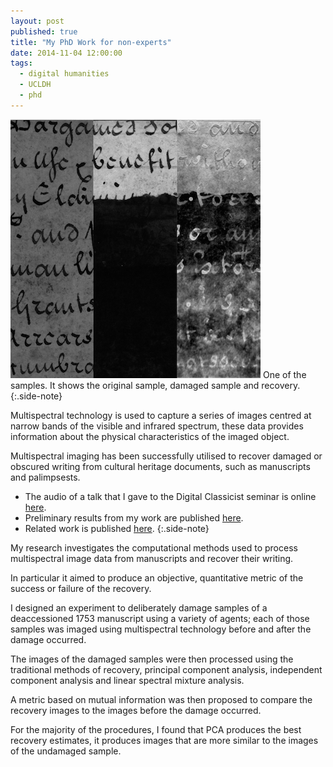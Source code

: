 ```yaml
---
layout: post
published: true
title: "My PhD Work for non-experts"
date: 2014-11-04 12:00:00
tags: 
  - digital humanities
  - UCLDH
  - phd
---
```




![One of the samples. It shows the original sample, damaged sample and recovery.](/images/I305R_tryptic.png)
One of the samples. It shows the original sample, damaged sample and recovery.
{:.side-note}

Multispectral technology is used to capture a series of images centred at narrow bands of the visible and infrared spectrum, these data provides information about the physical characteristics of the imaged object. 

Multispectral imaging has been successfully utilised to recover damaged or obscured writing from cultural heritage documents, such as manuscripts and palimpsests. 

- The audio of a talk that I gave to the Digital Classicist seminar is online [here](http://www.digitalclassicist.org/wip/wip2012-05mb.mp3).
- Preliminary results from my work are published [here](http://web4.cs.ucl.ac.uk/staff/t.weyrich/projects/chdestruct/chdestruct.pdf).
- Related work is published [here](http://link.springer.com/chapter/10.1007%2F978-3-642-36700-7_12).
{:.side-note}

My research investigates the computational methods used to process multispectral image data from manuscripts and recover their writing. 

In particular it aimed to produce an objective, quantitative metric of the success or failure of the recovery. 

I designed an experiment to deliberately damage samples of a deaccessioned 1753 manuscript using a variety of agents; each of those samples was imaged using multispectral technology before and after the damage occurred. 

The images of the damaged samples were then processed using the traditional methods of recovery, principal component analysis, independent component analysis and linear spectral mixture analysis. 

A metric based on mutual information was then proposed to compare the recovery images to the images before the damage occurred. 

For the majority of the procedures, I found that PCA produces the best recovery estimates, it produces images that are more similar to the images of the undamaged sample.
